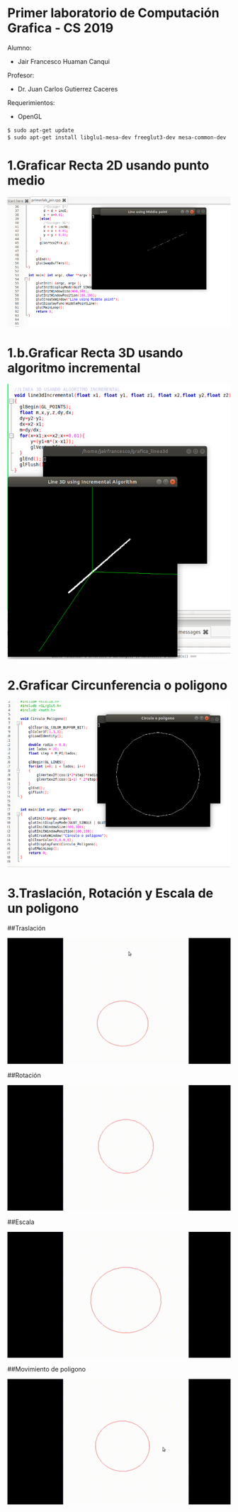 # Primer laboratorio de Computación Grafica - CS 2019

Alumno:
- Jair Francesco Huaman Canqui

Profesor: 
- Dr. Juan Carlos Gutierrez Caceres

Requerimientos:
- OpenGL

```
$ sudo apt-get update
$ sudo apt-get install libglu1-mesa-dev freeglut3-dev mesa-common-dev
```

# 1.Graficar Recta 2D usando punto medio

![grafica_linea](imagenes/grafica_linea.png)

# 1.b.Graficar Recta 3D usando algoritmo incremental

![grafica_linea3d](imagenes/grafico_linea3d.png)

# 2.Graficar Circunferencia o poligono 

![grafica_circunferencia](imagenes/grafica_circulo.png)

# 3.Traslación, Rotación y Escala de un poligono


##Traslación

![grafica_traslacion](imagenes/opengl-traslacion.gif)

##Rotación

![grafica_traslacion](imagenes/opengl-rotacion.gif)

##Escala

![grafica_traslacion](imagenes/opengl-escala.gif)

##Movimiento de poligono

![grafica_traslacion](imagenes/opengl-poligono.gif)



